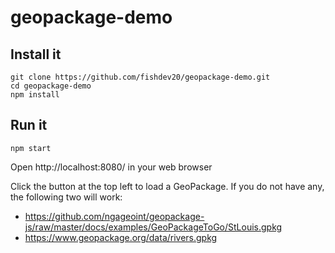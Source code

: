 # geopackage-demo


## Install it

    git clone https://github.com/fishdev20/geopackage-demo.git
    cd geopackage-demo
    npm install

## Run it

    npm start

Open http://localhost:8080/ in your web browser

Click the button at the top left to load a GeoPackage. If you do not have any, the following two will work:

* https://github.com/ngageoint/geopackage-js/raw/master/docs/examples/GeoPackageToGo/StLouis.gpkg
* https://www.geopackage.org/data/rivers.gpkg
